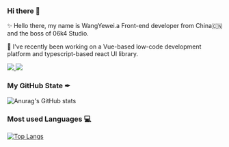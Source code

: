 ### Hi there 👋

✨ Hello there, my name is WangYewei.a Front-end developer from China🇨🇳 and the boss of 06k4 Studio.

🔭 I've recently been working on a Vue-based low-code development platform and typescript-based react UI library.

<a href="https://github.com/wangyewei/design-06k4">
  <img src="https://github-readme-stats.vercel.app/api/pin/?username=wangyewei&repo=design-06k4&theme=react" />
</a>
<a href="https://github.com/wangyewei/k4kit">
  <img src="https://github-readme-stats.vercel.app/api/pin/?username=wangyewei&repo=K4kit&theme=vue" />
</a>

### My GitHub State ✒

![Anurag's GitHub stats](https://github-readme-stats.vercel.app/api?username=wangyewei&show_icons=true&theme=radical)

### Most used Languages 💻
[![Top Langs](https://github-readme-stats.vercel.app/api/top-langs/?username=wangyewei&layout=compact&theme=radical)](https://github.com/anuraghazra/github-readme-stats)






<!--
**WangYeWei/WangyeWei** is a ✨ _special_ ✨ repository because its `README.md` (this file) appears on your GitHub profile.

Here are some ideas to get you started:

- 🔭 I’m currently working on ...
- 🌱 I’m currently learning ...
- 👯 I’m looking to collaborate on ...
- 🤔 I’m looking for help with ...
- 💬 Ask me about ...
- 📫 How to reach me: ...
- 😄 Pronouns: ...
- ⚡ Fun fact: ...
-->
